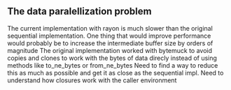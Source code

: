 ## The data paralellization problem

The current implementation with rayon is much slower than the original sequential implementation.
One thing that would improve performance would probably be to increase the intermediate buffer size by orders of magnitude
The original implementation worked with bytemuck to avoid copies and clones to work with the bytes of data direcly instead of using methods like to_ne_bytes or from_ne_bytes
Need to find a way to reduce this as much as possible and get it as close as the sequential impl.
Need to understand how closures work with the caller environment

